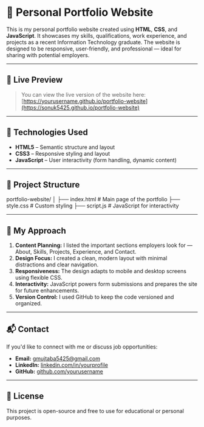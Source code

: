 # 💼 Personal Portfolio Website

This is my personal portfolio website created using **HTML**, **CSS**, and **JavaScript**. It showcases my skills, qualifications, work experience, and projects as a recent Information Technology graduate. The website is designed to be responsive, user-friendly, and professional — ideal for sharing with potential employers.

---

## 🔗 Live Preview

> You can view the live version of the website here:  
> [https://yourusername.github.io/portfolio-website](https://sonuk5425.github.io/portfolio-website)

---

## 🧰 Technologies Used

- **HTML5** – Semantic structure and layout  
- **CSS3** – Responsive styling and layout  
- **JavaScript** – User interactivity (form handling, dynamic content)

---

## 📁 Project Structure

portfolio-website/
│
├── index.html # Main page of the portfolio
├── style.css # Custom styling
├── script.js # JavaScript for interactivity


---

## 🧠 My Approach

1. **Content Planning:** I listed the important sections employers look for — About, Skills, Projects, Experience, and Contact.
2. **Design Focus:** I created a clean, modern layout with minimal distractions and clear navigation.
3. **Responsiveness:** The design adapts to mobile and desktop screens using flexible CSS.
4. **Interactivity:** JavaScript powers form submissions and prepares the site for future enhancements.
5. **Version Control:** I used GitHub to keep the code versioned and organized.

---

## 📬 Contact

If you'd like to connect with me or discuss job opportunities:

- **Email:** gmujtaba5425@gmail.com  
- **LinkedIn:** [linkedin.com/in/yourprofile](https://linkedin.com/in/ghulam-mujtaba-4a1598338/)  
- **GitHub:** [github.com/yourusername](https://github.com/sonuk5425)

---

## 📌 License

This project is open-source and free to use for educational or personal purposes.


